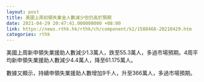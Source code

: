 ```yaml
---
layout: post
title: 美國上周初領失業金人數減少但仍高於預期
date: 2021-04-29 20:47:41.000000000 +08:00
link: https://news.rthk.hk/rthk/ch/component/k2/1588468-20210429.htm
categories: rthk
---
```


美國上周新申領失業援助人數減少1.3萬人，跌至55.3萬人，多過市場預期。4周平均新申領失業援助人數減少4.4萬人，降至61.175萬人。

數據又顯示，持續申領失業援助人數增加9千人，升至366萬人，多過市場預期。
